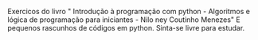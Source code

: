 Exercicos do livro " Introdução à programação com python - Algoritmos e lógica de programação para iniciantes - Nilo ney Coutinho Menezes"
E pequenos rascunhos de códigos em python.
Sinta-se livre para estudar.
